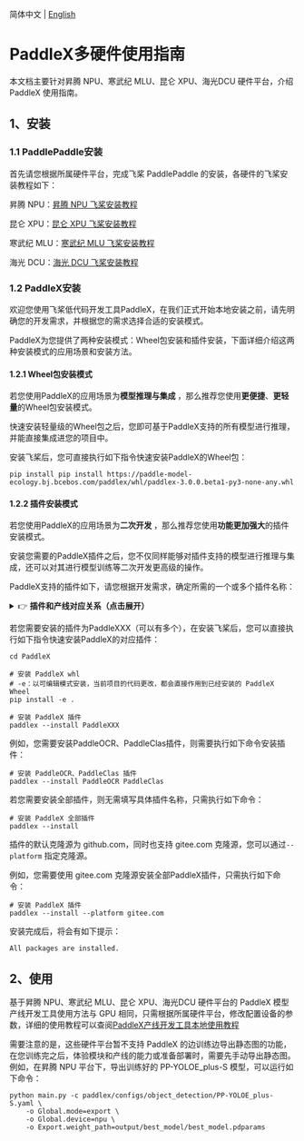 简体中文 | [English](installation_other_devices_en.md)

# PaddleX多硬件使用指南

本文档主要针对昇腾 NPU、寒武纪 MLU、昆仑 XPU、海光DCU 硬件平台，介绍 PaddleX 使用指南。

## 1、安装
### 1.1 PaddlePaddle安装
首先请您根据所属硬件平台，完成飞桨 PaddlePaddle 的安装，各硬件的飞桨安装教程如下：

昇腾 NPU：[昇腾 NPU 飞桨安装教程](./paddlepaddle_install_NPU.md)

昆仑 XPU：[昆仑 XPU 飞桨安装教程](./paddlepaddle_install_XPU.md)

寒武纪 MLU：[寒武纪 MLU 飞桨安装教程](./paddlepaddle_install_MLU.md)

海光 DCU：[海光 DCU 飞桨安装教程](./paddlepaddle_install_DCU.md)

### 1.2 PaddleX安装
欢迎您使用飞桨低代码开发工具PaddleX，在我们正式开始本地安装之前，请先明确您的开发需求，并根据您的需求选择合适的安装模式。

PaddleX为您提供了两种安装模式：Wheel包安装和插件安装，下面详细介绍这两种安装模式的应用场景和安装方法。

#### 1.2.1 Wheel包安装模式
若您使用PaddleX的应用场景为**模型推理与集成** ，那么推荐您使用**更便捷**、**更轻量**的Wheel包安装模式。

快速安装轻量级的Wheel包之后，您即可基于PaddleX支持的所有模型进行推理，并能直接集成进您的项目中。

安装飞桨后，您可直接执行如下指令快速安装PaddleX的Wheel包：

```
pip install pip install https://paddle-model-ecology.bj.bcebos.com/paddlex/whl/paddlex-3.0.0.beta1-py3-none-any.whl
```
#### 1.2.2 插件安装模式
若您使用PaddleX的应用场景为**二次开发** ，那么推荐您使用**功能更加强大**的插件安装模式。

安装您需要的PaddleX插件之后，您不仅同样能够对插件支持的模型进行推理与集成，还可以对其进行模型训练等二次开发更高级的操作。

PaddleX支持的插件如下，请您根据开发需求，确定所需的一个或多个插件名称：


<details>
  <summary>👉 <b>插件和产线对应关系（点击展开）</b></summary>

|模型产线|模块|对应插件|
|-|-|-|
|通用图像分类|图像分类|PaddleClas|
|通用目标检测|目标检测|PaddleDetection|
|通用语义分割|语义分割|PaddleSeg|
|通用实例分割|实例分割|PaddleDetection|
|通用OCR|文本检测<br>文本识别|PaddleOCR|
|通用表格识别|版面区域检测<br>表格结构识别<br>文本检测<br>文本识别|PaddleOCR<br>PaddleDetection|
|文档场景信息抽取v3|表格结构识别<br>版面区域检测<br>文本检测<br>文本识别<br>印章文本检测<br>文档图像矫正<br>文档图像方向分类|PaddleOCR<br>PaddleDetection<br>PaddleClas |
|时序预测|时序预测模块|PaddleTS|
|时序异常检测|时序异常检测模块|PaddleTS|
|时序分类|时序分类模块|PaddleTS|
|通用多标签分类|图像多标签分类|PaddleClas|
|小目标检测|小目标检测|PaddleDetection|
|图像异常检测|无监督异常检测|PaddleSeg|

</details>


若您需要安装的插件为PaddleXXX（可以有多个），在安装飞桨后，您可以直接执行如下指令快速安装PaddleX的对应插件：

```
cd PaddleX

# 安装 PaddleX whl
# -e：以可编辑模式安装，当前项目的代码更改，都会直接作用到已经安装的 PaddleX Wheel
pip install -e .

# 安装 PaddleX 插件
paddlex --install PaddleXXX
```
例如，您需要安装PaddleOCR、PaddleClas插件，则需要执行如下命令安装插件：

```
# 安装 PaddleOCR、PaddleClas 插件
paddlex --install PaddleOCR PaddleClas
```
若您需要安装全部插件，则无需填写具体插件名称，只需执行如下命令：

```
# 安装 PaddleX 全部插件
paddlex --install
```
插件的默认克隆源为  github.com，同时也支持 gitee.com 克隆源，您可以通过`--platform` 指定克隆源。

例如，您需要使用 gitee.com 克隆源安装全部PaddleX插件，只需执行如下命令：

```
# 安装 PaddleX 插件
paddlex --install --platform gitee.com
```
安装完成后，将会有如下提示：

```
All packages are installed.
```
## 2、使用
基于昇腾 NPU、寒武纪 MLU、昆仑 XPU、海光DCU 硬件平台的 PaddleX 模型产线开发工具使用方法与 GPU 相同，只需根据所属硬件平台，修改配置设备的参数，详细的使用教程可以查阅[PaddleX产线开发工具本地使用教程](../pipeline_usage/pipeline_develop_guide.md)

需要注意的是，这些硬件平台暂不支持 PaddleX 的边训练边导出静态图的功能，在您训练完之后，体验模块和产线的能力或准备部署时，需要先手动导出静态图。例如，在昇腾 NPU 平台下，导出训练好的 PP-YOLOE_plus-S 模型，可以运行如下命令：

```
python main.py -c paddlex/configs/object_detection/PP-YOLOE_plus-S.yaml \
    -o Global.mode=export \
    -o Global.device=npu \
    -o Export.weight_path=output/best_model/best_model.pdparams
```
